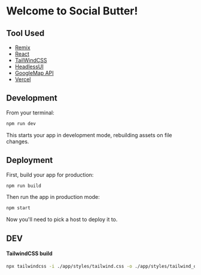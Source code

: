 # Welcome to Social Butter!

## Tool Used

- [Remix](https://remix.run/docs)
- [React](https://react.dev/)
- [TailWindCSS](https://tailwindcss.com)
- [HeadlessUI](https://headlessui.com)
- [GoogleMap API](https://developers.google.com/maps)
- [Vercel](https://vercel.com)

## Development

From your terminal:

```sh
npm run dev
```

This starts your app in development mode, rebuilding assets on file changes.

## Deployment

First, build your app for production:

```sh
npm run build
```

Then run the app in production mode:

```sh
npm start
```

Now you'll need to pick a host to deploy it to.

## DEV

#### TailwindCSS build
```bash
npx tailwindcss -i ./app/styles/tailwind.css -o ./app/styles/tailwind_out.css --watch
```


